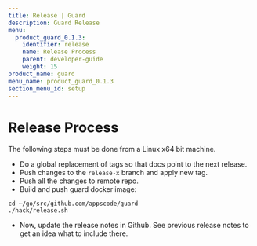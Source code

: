 ```yaml
---
title: Release | Guard
description: Guard Release
menu:
  product_guard_0.1.3:
    identifier: release
    name: Release Process
    parent: developer-guide
    weight: 15
product_name: guard
menu_name: product_guard_0.1.3
section_menu_id: setup
---
```


# Release Process

The following steps must be done from a Linux x64 bit machine.

- Do a global replacement of tags so that docs point to the next release.
- Push changes to the `release-x` branch and apply new tag.
- Push all the changes to remote repo.
- Build and push guard docker image:

```console
cd ~/go/src/github.com/appscode/guard
./hack/release.sh
```

- Now, update the release notes in Github. See previous release notes to get an idea what to include there.

